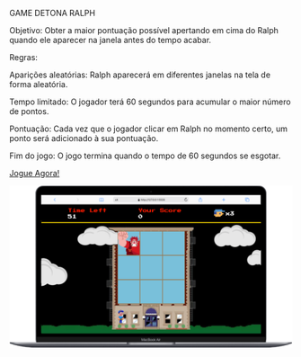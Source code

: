 <head>
  <p> GAME DETONA RALPH</p>
</head>
<section>
  <p> Objetivo: Obter a maior pontuação possível apertando em cima do Ralph quando ele aparecer na janela antes do tempo acabar.

Regras:

<p>Aparições aleatórias: Ralph aparecerá em diferentes janelas na tela de forma aleatória.<p>
<p>Tempo limitado: O jogador terá 60 segundos para acumular o maior número de pontos.<p>
<p>Pontuação: Cada vez que o jogador clicar em Ralph no momento certo, um ponto será adicionado à sua pontuação.<p>
<p>Fim do jogo: O jogo termina quando o tempo de 60 segundos se esgotar.</p> 
</section>

<footer>
   <a href="https://game-detona-ralph-omega.vercel.app/" target="_blank">Jogue Agora!</a>
</footer>

<p>
<div align="center">
<img src="https://github.com/Alxcostta/Game-Detona-Ralph/blob/main/src/images/versao-final.png" alt="Imagem ilustrativa do jogo na versão web"> 
</div>
</p>
 
